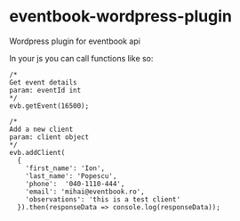 # eventbook-wordpress-plugin
Wordpress plugin for eventbook api

In your js you can call functions like so:

```
/*
Get event details
param: eventId int
*/
evb.getEvent(16500);

/*
Add a new client
param: client object
*/
evb.addClient(
  {
    'first_name': 'Ion',
    'last_name': 'Popescu',
    'phone':  '040-1110-444',
    'email': 'mihai@eventbook.ro',
    'observations': 'this is a test client'
  }).then(responseData => console.log(responseData));

